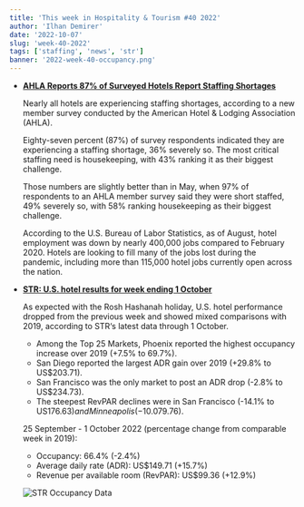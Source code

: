 ```yaml
---
title: 'This week in Hospitality & Tourism #40 2022'
author: 'Ilhan Demirer'
date: '2022-10-07'
slug: 'week-40-2022'
tags: ['staffing', 'news', 'str']
banner: '2022-week-40-occupancy.png'
---
```


- **[AHLA Reports 87% of Surveyed Hotels Report Staffing Shortages](https://www.hotelnewsresource.com/article122896.html)**

  Nearly all hotels are experiencing staffing shortages, according to a new member survey conducted by the American Hotel & Lodging Association (AHLA).

  Eighty-seven percent (87%) of survey respondents indicated they are experiencing a staffing shortage, 36% severely so. The most critical staffing need is housekeeping, with 43% ranking it as their biggest challenge.

  Those numbers are slightly better than in May, when 97% of respondents to an AHLA member survey said they were short staffed, 49% severely so, with 58% ranking housekeeping as their biggest challenge.

  According to the U.S. Bureau of Labor Statistics, as of August, hotel employment was down by nearly 400,000 jobs compared to February 2020. Hotels are looking to fill many of the jobs lost during the pandemic, including more than 115,000 hotel jobs currently open across the nation.

- **[STR: U.S. hotel results for week ending 1 October](https://str.com/press-release/str-us-hotel-results-week-ending-1-october)**

  As expected with the Rosh Hashanah holiday, U.S. hotel performance dropped from the previous week and showed mixed comparisons with 2019, according to STR‘s latest data through 1 October.

  - Among the Top 25 Markets, Phoenix reported the highest occupancy increase over 2019 (+7.5% to 69.7%).
  - San Diego reported the largest ADR gain over 2019 (+29.8% to US$203.71).
  - San Francisco was the only market to post an ADR drop (-2.8% to US$234.73).
  - The steepest RevPAR declines were in San Francisco (-14.1% to US$176.63) and Minneapolis (-10.0% to US$79.76).

  25 September - 1 October 2022 (percentage change from comparable week in 2019):

  - Occupancy: 66.4% (-2.4%)
  - Average daily rate (ADR): US$149.71 (+15.7%)
  - Revenue per available room (RevPAR): US$99.36 (+12.9%)

  ![STR Occupancy Data](/images/blogimages/2022-week-40-occupancy.png)

